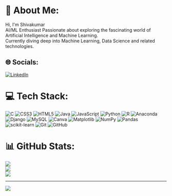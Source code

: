 # 💫 About Me:
Hi, I'm Shivakumar<br>AI/ML Enthusiast Passionate about exploring the fascinating world of Artificial Intelligence and Machine Learning.<br>Currently diving deep into Machine Learning, Data Science and related technologies.


## 🌐 Socials:
[![LinkedIn](https://img.shields.io/badge/LinkedIn-%230077B5.svg?logo=linkedin&logoColor=white)](https://linkedin.com/in/https://www.linkedin.com/in/shivakumar-gourimath/) 

# 💻 Tech Stack:
![C](https://img.shields.io/badge/c-%2300599C.svg?style=plastic&logo=c&logoColor=white) ![CSS3](https://img.shields.io/badge/css3-%231572B6.svg?style=plastic&logo=css3&logoColor=white) ![HTML5](https://img.shields.io/badge/html5-%23E34F26.svg?style=plastic&logo=html5&logoColor=white) ![Java](https://img.shields.io/badge/java-%23ED8B00.svg?style=plastic&logo=openjdk&logoColor=white) ![JavaScript](https://img.shields.io/badge/javascript-%23323330.svg?style=plastic&logo=javascript&logoColor=%23F7DF1E) ![Python](https://img.shields.io/badge/python-3670A0?style=plastic&logo=python&logoColor=ffdd54) ![R](https://img.shields.io/badge/r-%23276DC3.svg?style=plastic&logo=r&logoColor=white) ![Anaconda](https://img.shields.io/badge/Anaconda-%2344A833.svg?style=plastic&logo=anaconda&logoColor=white) ![Django](https://img.shields.io/badge/django-%23092E20.svg?style=plastic&logo=django&logoColor=white) ![MySQL](https://img.shields.io/badge/mysql-4479A1.svg?style=plastic&logo=mysql&logoColor=white) ![Canva](https://img.shields.io/badge/Canva-%2300C4CC.svg?style=plastic&logo=Canva&logoColor=white) ![Matplotlib](https://img.shields.io/badge/Matplotlib-%23ffffff.svg?style=plastic&logo=Matplotlib&logoColor=black) ![NumPy](https://img.shields.io/badge/numpy-%23013243.svg?style=plastic&logo=numpy&logoColor=white) ![Pandas](https://img.shields.io/badge/pandas-%23150458.svg?style=plastic&logo=pandas&logoColor=white) ![scikit-learn](https://img.shields.io/badge/scikit--learn-%23F7931E.svg?style=plastic&logo=scikit-learn&logoColor=white) ![Git](https://img.shields.io/badge/git-%23F05033.svg?style=plastic&logo=git&logoColor=white) ![GitHub](https://img.shields.io/badge/github-%23121011.svg?style=plastic&logo=github&logoColor=white)
# 📊 GitHub Stats:
![](https://github-readme-stats.vercel.app/api?username=shivakumargourimath&theme=dark&hide_border=false&include_all_commits=false&count_private=true)<br/>
![](https://github-readme-streak-stats.herokuapp.com/?user=shivakumargourimath&theme=dark&hide_border=false)<br/>
![](https://github-readme-stats.vercel.app/api/top-langs/?username=shivakumargourimath&theme=dark&hide_border=false&include_all_commits=false&count_private=true&layout=compact)

---
[![](https://visitcount.itsvg.in/api?id=shivakumargourimath&icon=0&color=0)](https://visitcount.itsvg.in)

<!-- Proudly created with GPRM ( https://gprm.itsvg.in ) -->
